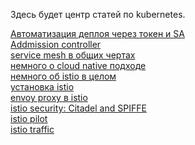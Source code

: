 Здесь будет центр статей по kubernetes.

[Автоматизация деплоя через токен и SA](token_deploy.md)<br>
[Addmission controller](admission_controller.md)<br>
[service mesh в общих чертах](service_mesh.md)<br>
[немного о cloud native подходе](istio/istio_cloud_native.md)<br>
[немного об istio в целом](istio/istio.md)<br>
[установка istio](istio/istio_install.md)<br>
[envoy proxy в istio](istio/istio_envoy.md)<br>
[istio security: Citadel and SPIFFE](istio/istio_security.md)<br>
[istio pilot](istio/istio_pilot.md)<br>
[istio traffic](istio/istio_traffic.md)
